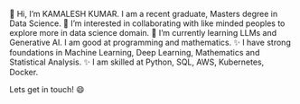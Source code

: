 👋 Hi, I’m KAMALESH KUMAR. I am a recent graduate, Masters degree in Data Science. 
👀 I’m interested in collaborating with like minded peoples to explore more in data science domain. 
🌱 I’m currently learning LLMs and Generative AI. I am good at programming and mathematics. 
✨ I have strong foundations in Machine Learning, Deep Learning, Mathematics and Statistical Analysis.
✨ I am skilled at Python, SQL, AWS, Kubernetes, Docker.

Lets get in touch! 😄

<!---
Kamalesh-Kumar-19/Kamalesh-Kumar-19 is a ✨ special ✨ repository because its `README.md` (this file) appears on your GitHub profile.
You can click the Preview link to take a look at your changes.
--->
